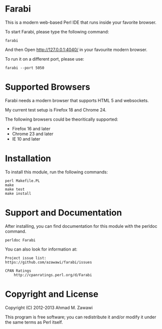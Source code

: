 Farabi
======

This is a modern web-based Perl IDE that runs inside your favorite browser.

To start Farabi, please type the following command:

    farabi

And then Open http://127.0.0.1:4040/ in your favourite modern browser.

To run it on a different port, please use:

    farabi --port 5050

Supported Browsers
==================
Farabi needs a modern browser that supports HTML 5 and websockets.

My current test setup is Firefox 18 and Chrome 24.

The following browsers could be theoritically supported:

- Firefox 16 and later
- Chrome 23 and later
- IE 10 and later

Installation
============

To install this module, run the following commands:

    perl Makefile.PL
    make
    make test
    make install

Support and Documentation
=========================

After installing, you can find documentation for this module with the
perldoc command.

    perldoc Farabi

You can also look for information at:

    Project issue list:
	https://github.com/azawawi/farabi/issues

    CPAN Ratings
        http://cpanratings.perl.org/d/Farabi

Copyright and License
=====================

Copyright (C) 2012-2013 Ahmad M. Zawawi

This program is free software; you can redistribute it and/or modify it
under the same terms as Perl itself.
